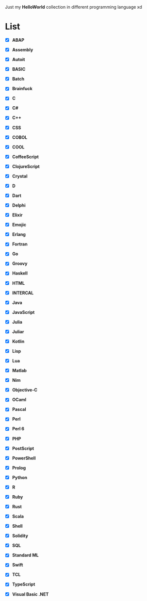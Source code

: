Just my **HelloWorld** collection in different programming language xd

# List
- [x] **ABAP**

- [x] **Assembly**

- [x] **Autoit**

- [x] **BASIC**

- [x] **Batch**

- [x] **Brainfuck**

- [x] **C**

- [x] **C#**

- [x] **C++**

- [x] **CSS**

- [x] **COBOL**

- [x] **COOL**

- [x] **CoffeeScript**

- [x] **ClojureScript**

- [x] **Crystal**

- [x] **D**

- [x] **Dart**

- [x] **Delphi**

- [x] **Elixir**

- [x] **Emojic**

- [x] **Erlang**

- [x] **Fortran**

- [x] **Go**

- [x] **Groovy**

- [x] **Haskell**

- [x] **HTML**

- [x] **INTERCAL**

- [x] **Java**

- [x] **JavaScript**

- [x] **Julia**

- [x] **Juliar**

- [x] **Kotlin**

- [x] **Lisp**

- [x] **Lua**

- [x] **Matlab**

- [x] **Nim**

- [x] **Objective-C**

- [x] **OCaml**

- [x] **Pascal**

- [x] **Perl**

- [x] **Perl 6**

- [x] **PHP**

- [x] **PostScript**

- [x] **PowerShell**

- [x] **Prolog**

- [x] **Python**

- [x] **R**

- [x] **Ruby**

- [x] **Rust**

- [x] **Scala**

- [x] **Shell**

- [x] **Solidity**

- [x] **SQL**

- [x] **Standard ML**

- [x] **Swift**

- [x] **TCL**

- [x] **TypeScript**

- [x] **Visual Basic .NET**
